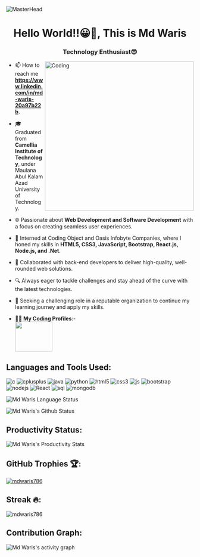 ![MasterHead](https://camo.githubusercontent.com/48ec00ed4c84e771db4a1db90b56352923a8d644452a32b434d68e97006c9337/68747470733a2f2f63686b736b696c6c732e636f6d2f77702d636f6e74656e742f75706c6f6164732f323032302f30342f504e432d416e696d617465642d42616e6e6572732e676966)
<h1 align="center">Hello World!!😀👋, This is Md Waris</h1>
<h3 align="center">Technology Enthusiast😎</h3>
<img align="right" alt="Coding" width="400" src="https://miro.medium.com/max/1360/1*IRGHmiGsa16stedQvIaZfw.gif">

- 📫 How to reach me **https://www.linkedin.com/in/md-waris-20a97b22b**.
- 🎓 Graduated from **Camellia Institute of Technology**, under Maulana Abul Kalam Azad University of Technology.

- 🌐 Passionate about **Web Development and Software Development** with a focus on creating seamless user experiences.

- 💼 Interned at Coding Object and Oasis Infobyte Companies, where I honed my skills in **HTML5, CSS3, JavaScript, Bootstrap, React.js, Node.js, and .Net**.

- 🚀 Collaborated with back-end developers to deliver high-quality, well-rounded web solutions.

- 🔍 Always eager to tackle challenges and stay ahead of the curve with the latest technologies.

- 🌟 Seeking a challenging role in a reputable organization to continue my learning journey and apply my skills.

- :technologist: **My Coding Profiles**:-
<br/> [<img height="80" width="100" src="https://cdn0.desidime.com/topics/photos/1421274/original/Screenshot_2022-04-10_at_1.36.37_PM.png?1649578014"/>](https://auth.geeksforgeeks.org/user/mdwaris786/profile)

## Languages and Tools Used:
<p align="left"> 
<img src="https://img.shields.io/badge/C-00599C?style=for-the-badge&logo=c&logoColor=white" alt="c"/>
<img src="https://img.shields.io/badge/C%2B%2B-00599C?style=for-the-badge&logo=c%2B%2B&logoColor=white" alt="cplusplus" />
<img src="https://img.shields.io/badge/Java-ED8B00?style=for-the-badge&logo=java&logoColor=white" alt="java"/> 
<img src="https://img.shields.io/badge/Python-3776AB?style=for-the-badge&logo=python&logoColor=white" alt="python"/>
<img src="https://img.shields.io/badge/HTML5-E34F26?style=for-the-badge&logo=html5&logoColor=white" alt="html5"/>
<img src="https://img.shields.io/badge/CSS3-1572B6?style=for-the-badge&logo=css3&logoColor=white" alt="css3"/>
<img src="https://img.shields.io/badge/JavaScript-F7DF1E?style=for-the-badge&logo=javascript&logoColor=black" alt="js"/>
<img src="https://img.shields.io/badge/Bootstrap-563D7C?style=for-the-badge&logo=bootstrap&logoColor=white" alt="bootstrap"/>
<img src="https://img.shields.io/badge/Node.js-339933?style=for-the-badge&logo=nodedotjs&logoColor=white" alt="nodejs"/>
<img src="https://img.shields.io/badge/React-20232A?style=for-the-badge&logo=react&logoColor=61DAFB" alt="React"/>
<img src="https://img.shields.io/badge/MySql-07405E?style=for-the-badge&logo=mysql&logoColor=white" alt="sql"/>
<img src="https://img.shields.io/badge/MongoDB-4EA94B?style=for-the-badge&logo=mongodb&logoColor=white" alt="mongodb"/>
</p>

![Md Waris Language Status](https://github-readme-stats.vercel.app/api/top-langs/?username=mdwaris786&layout=compact&theme=gruvbox)

![Md Waris's Github Status](https://github-readme-stats.vercel.app/api?username=mdwaris786&show_icons=true&include_all_commits=true&theme=gruvbox)



## Productivity Status:
![Md Waris's Productivity Stats](https://github-profile-summary-cards.vercel.app/api/cards/profile-details?username=mdwaris786&theme=monokai)

## GitHub Trophies 🏆:
  
<p align="left"> <a href="https://github.com/ryo-ma/github-profile-trophy"><img src="https://github-profile-trophy.vercel.app/?username=mdwaris786&theme=monokai" alt="mdwaris786" /></a> </p>

## Streak ️‍🔥:

<p><img align="center" src="https://github-readme-streak-stats.herokuapp.com/?user=mdwaris786&theme=monokai" alt="mdwaris786" /></p>

## Contribution Graph:

![Md Waris's activity graph](https://activity-graph.herokuapp.com/graph?username=mdwaris786&theme=gruvbox)
